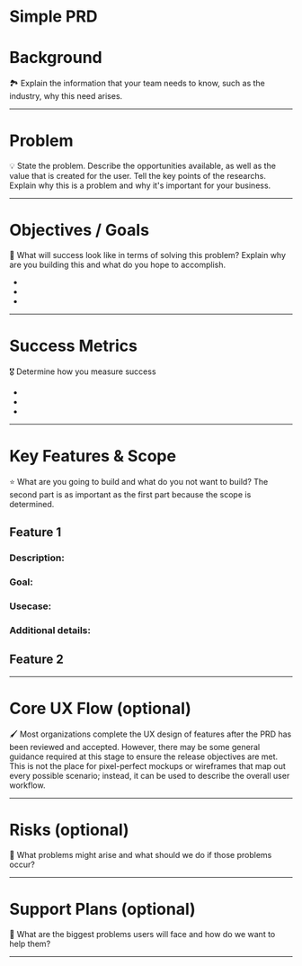 # Simple PRD

# Background

<aside>
🏞️ Explain the information that your team needs to know, such as the industry, why this need arises.

</aside>

---

# Problem

<aside>
💡 State the problem. Describe the opportunities available, as well as the value that is created for the user. Tell the key points of the researchs. Explain why this is a problem and why it's important for your business.

</aside>

---

# Objectives / Goals

<aside>
🎯 What will success look like in terms of solving this problem? Explain why are you building this and what do you hope to accomplish.

</aside>

- 
- 
- 

---

# Success Metrics

<aside>
🎖️ Determine how you measure success

</aside>

- 
- 
- 

---

# Key Features & Scope

<aside>
⭐ What are you going to build and what do you not want to build? The second part is as important as the first part because the scope is determined.

</aside>

## Feature 1

### Description:

### Goal:

### Usecase:

### Additional details:

## Feature 2

---

# Core UX Flow (optional)

<aside>
🖌️ Most organizations complete the UX design of features after the PRD has been reviewed and accepted. However, there may be some general guidance required at this stage to ensure the release objectives are met. This is not the place for pixel-perfect mockups or wireframes that map out every possible scenario; instead, it can be used to describe the overall user workflow.

</aside>

---

# Risks (optional)

<aside>
🚨 What problems might arise and what should we do if those problems occur?

</aside>

---

# Support Plans (optional)

<aside>
🚧 What are the biggest problems users will face and how do we want to help them?

</aside>

---